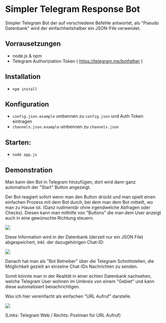 # Simpler Telegram Response Bot

Simpler Telegram Bot der auf verschiedene Befehle antwortet, als "Pseudo Datenbank" wird der ein­fach­heits­hal­ber ein JSON-File verwendet.

## Vorrausetzungen

- node.js & npm
- Telegram Authoriziation Token ( https://telegram.me/botfather )

## Installation

- ``npm install``

## Konfiguration

- ``config.json.example`` umbennen zu ``config.json`` und Auth Token eintragen
- ``channels.json.example`` umbennen zu ``channels.json``

## Starten:

- ``node app.js``



## Demonstration

Man kann den Bot in Telegram hinzufügen, dort wird dann ganz automatisch der "Start" Button angezeigt.

Der Bot reagiert sofort wenn man den Button drückt und man spielt einen einfachen Prozess mit dem Bot durch, bei dem man dem Bot mitteilt, wo man zu Hause ist. (Ganz rudimentär ohne irgendwelche Abfragen oder Checks). Diesen kann man mithilfe von "Buttons" die man dem User anzeigt auch in eine gewünschte Richtung steuern.

<img src="https://i.imgur.com/85mZYDD.gif">


Diese Information wird in der Datenbank (derzeit nur ein JSON File) abgespeichert, inkl. der dazugehörigen Chat-ID:

<img src="https://i.imgur.com/imrilA4.png">

Danach hat man als "Bot Betreiber" über die Telegram Schnittstellen, die Möglichkeit gezielt an einzelne Chat-IDs Nachrichten zu senden.

Somit könnte man in der Realität in einer echten Datenbank nachsehen, welche Telegram User wohnen im Umkreis von einem "Gebiet" und kann diese automatisiert benachrichtigen.

Was ich hier vereinfacht als einfachen "URL Aufruf" darstelle.

<img src="https://i.imgur.com/JcSEIPa.gif">

(Links: Telegram Web / Rechts: Postman für URL Aufruf)